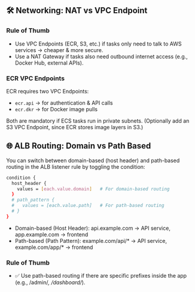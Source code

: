 ## 🛠️ Networking: NAT vs VPC Endpoint

### Rule of Thumb

* Use VPC Endpoints (ECR, S3, etc.) if tasks only need to talk to AWS services → cheaper & more secure.
* Use a NAT Gateway if tasks also need outbound internet access (e.g., Docker Hub, external APIs).

### ECR VPC Endpoints
ECR requires two VPC Endpoints:
- `ecr.api` → for authentication & API calls
- `ecr.dkr` → for Docker image pulls

Both are mandatory if ECS tasks run in private subnets.
(Optionally add an S3 VPC Endpoint, since ECR stores image layers in S3.)

## 🌐 ALB Routing: Domain vs Path Based

You can switch between domain-based (host header) and path-based routing in the ALB listener rule by toggling the condition:
```bash
condition {
  host_header {
    values = [each.value.domain]   # For domain-based routing
  }
  # path_pattern {
  #   values = [each.value.path]   # For path-based routing
  # }
}
```
* Domain-based (Host Header): api.example.com → API service, app.example.com → frontend
* Path-based (Path Pattern): example.com/api/* → API service, example.com/app/* → frontend

### Rule of Thumb

* ✅ Use path-based routing if there are specific prefixes inside the app (e.g., /admin/*, /dashboard/*).